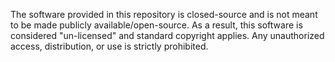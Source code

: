 The software provided in this repository is closed-source and is not meant to be made publicly available/open-source.  As a result, this software is considered "un-licensed" and standard copyright applies.  Any unauthorized access, distribution, or use is strictly prohibited.
